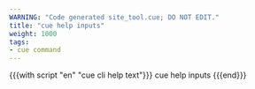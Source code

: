 ```yaml
---
WARNING: "Code generated site_tool.cue; DO NOT EDIT."
title: "cue help inputs"
weight: 1000
tags:
- cue command
---
```


{{{with script "en" "cue cli help text"}}}
cue help inputs
{{{end}}}
